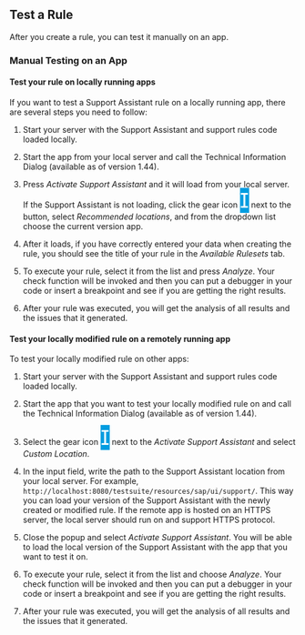 <!-- loiof5e4fe68e6ea4774b049962498f0e101 -->

<link rel="stylesheet" type="text/css" href="../css/sap-icons.css"/>

## Test a Rule

After you create a rule, you can test it manually on an app.



<a name="loiof5e4fe68e6ea4774b049962498f0e101__section_ngl_mkg_h1b"/>

### Manual Testing on an App



#### Test your rule on locally running apps

If you want to test a Support Assistant rule on a locally running app, there are several steps you need to follow:

1.  Start your server with the Support Assistant and support rules code loaded locally.

2.  Start the app from your local server and call the Technical Information Dialog \(available as of version 1.44\).

3.  Press *Activate Support Assistant* and it will load from your local server. If the Support Assistant is not loading, click the gear icon <span style="font-size:36px;line-height: 40px;"><span style="color:#ffffff;"><span style="background-color:#009de0;"><span class="SAP-icons-V5"></span></span></span></span> next to the button, select *Recommended locations*, and from the dropdown list choose the current version app.

4.  After it loads, if you have correctly entered your data when creating the rule, you should see the title of your rule in the *Available Rulesets* tab.

5.  To execute your rule, select it from the list and press *Analyze*. Your check function will be invoked and then you can put a debugger in your code or insert a breakpoint and see if you are getting the right results.

6.  After your rule was executed, you will get the analysis of all results and the issues that it generated.




#### Test your locally modified rule on a remotely running app

To test your locally modified rule on other apps:

1.  Start your server with the Support Assistant and support rules code loaded locally.

2.  Start the app that you want to test your locally modified rule on and call the Technical Information Dialog \(available as of version 1.44\).

3.  Select the gear icon <span style="font-size:36px;line-height: 40px;"><span style="color:#ffffff;"><span style="background-color:#009de0;"><span class="SAP-icons-V5"></span></span></span></span> next to the *Activate Support Assistant* and select *Custom Location*.

4.  In the input field, write the path to the Support Assistant location from your local server. For example, `http://localhost:8080/testsuite/resources/sap/ui/support/`. This way you can load your version of the Support Assistant with the newly created or modified rule. If the remote app is hosted on an HTTPS server, the local server should run on and support HTTPS protocol.

5.  Close the popup and select *Activate Support Assistant*. You will be able to load the local version of the Support Assistant with the app that you want to test it on.

6.  To execute your rule, select it from the list and choose *Analyze*. Your check function will be invoked and then you can put a debugger in your code or insert a breakpoint and see if you are getting the right results.

7.  After your rule was executed, you will get the analysis of all results and the issues that it generated.


